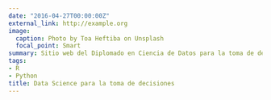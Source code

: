 ```yaml
---
date: "2016-04-27T00:00:00Z"
external_link: http://example.org
image:
  caption: Photo by Toa Heftiba on Unsplash
  focal_point: Smart
summary: Sitio web del Diplomado en Ciencia de Datos para la toma de decisiones
tags: 
- R
- Python
title: Data Science para la toma de decisiones
---
```

